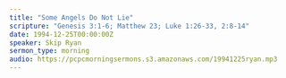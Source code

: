 ```yaml
---
title: "Some Angels Do Not Lie"
scripture: "Genesis 3:1-6; Matthew 23; Luke 1:26-33, 2:8-14"
date: 1994-12-25T00:00:00Z
speaker: Skip Ryan
sermon_type: morning
audio: https://pcpcmorningsermons.s3.amazonaws.com/19941225ryan.mp3 
---
```



